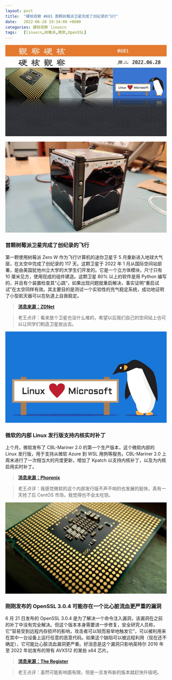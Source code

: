 ```yaml
---
layout: post
title:	"硬核观察 #681 首颗树莓派卫星完成了创纪录的飞行"
date:	2022-06-28 19:34:09 +0800 
categories:	硬核观察 linuxcn 
tags:	[linuxcn,树莓派,微软,OpenSSL]
---
```



![](/Asserts/Images/album/202206/28/193306euuldrdmjabdp5g5.jpg)


![](/Asserts/Images/album/202206/28/193317kg9lguhpa8gp9iu5.jpg)


### 首颗树莓派卫星完成了创纪录的飞行


第一颗使用树莓派 Zero W 作为飞行计算机的迷你卫星于 5 月重新进入地球大气层，在太空中完成了创纪录的 117 天。这颗卫星于 2022 年 1 月从国际空间站部署，是由美国犹他州立大学的大学生们开发的。它是一个立方体模块，尺寸只有 10 厘米见方，使用现成的组件建造。这颗卫星 80% 以上的软件是用 Python 编写的，并且有个装置检查其“心跳”，如果出现问题就重启解决，事实证明“重启试试”在太空同样有效。其主要目的是测试一个实验性的充气稳定系统，成功地证明了小型航天器可以在轨道上自我稳定。



> 
> **[消息来源：ZDNet](https://www.zdnet.com/home-and-office/networking/the-company-thats-covering-for-at-ts-failures-verizons-and-t-mobiles-too/)**
> 
> 
> 



> 
> 老王点评：看来放个卫星也没什么难的，希望以后我们自己的空间站上也可以让同学们制造卫星放出去。
> 
> 
> 


![](/Asserts/Images/album/202206/28/193328cmys2qsqtiibm2tb.jpg)


### 微软的内部 Linux 发行版支持内核实时补丁


上个月，微软发布了 CBL-Mariner 2.0 的第一个生产版本，这个微软内部的 Linux 发行版，用于支持从微软 Azure 到 WSL 用例等服务。CBL-Mariner 2.0 上周末进行了一次相当大的月度更新，增加了 Kpatch 以支持内核补丁，以及为内核启用实时补丁。



> 
> **[消息来源：Phoronix](https://www.phoronix.com/scan.php?page=news_item&px=CBL-Mariner-2.0-June-2022)**
> 
> 
> 



> 
> 老王点评：我感觉微软的这个内部发行版不声不响的也发展的挺快，真有一天抢了后 CentOS 市场，我觉得也不会太吃惊。
> 
> 
> 


![](/Asserts/Images/album/202206/28/193350tltj8rlk1xlvjdjl.jpg)


### 刚刚发布的 OpenSSL 3.0.4 可能存在一个比心脏流血更严重的漏洞


6 月 21 日发布的 OpenSSL 3.0.4 是为了解决一个命令注入漏洞，该漏洞在之前的补丁中没有完全解决。但这个版本本身需要进一步修复，安全研究人员称，它“容易受到远程内存损坏的影响，攻击者可以轻而易举地触发它”，可以被利用来在其中一台设备上运行任意的恶意代码。如果这个缺陷可以被远程利用（现在还不确定），它可能比心脏流血漏洞更严重。好消息是这个漏洞只影响英特尔 2016 年至 2022 年初发布的带有 AVX512 的某些 x64 芯片。



> 
> **[消息来源：The Register](https://www.theregister.com/2022/06/27/openssl_304_memory_corruption_bug/)**
> 
> 
> 



> 
> 老王点评：虽然可能影响面有限，但是一旦发布新的版本就赶快升级吧。
> 
> 
>
